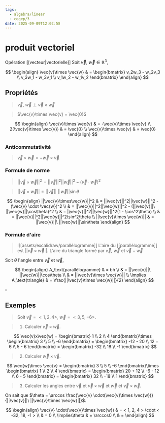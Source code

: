 ```yaml
---
tags:
  - algebra/linear
  - cegep/3
date: 2025-09-09T12:02:58
---
```


# produit vectoriel

Opération [[vecteur|vectorielle]]
Soit $\vec{v}, \ \vec{w} \in \mathbb{R}^3$,

$$
\begin{align}
\vec{v}\times \vec{w} & = \begin{bmatrix}
v_2w_3 - w_2v_3 \\
v_3w_1 - w_3v_1 \\
v_1w_2 - w_1v_2
\end{bmatrix}
\end{align}
$$

## Propriétés

> $\vec{v}, \ \vec{w}\perp \vec{v}\times \vec{w}$

> $\vec{v}\times \vec{v} = \vec{0}$

$$
\begin{align}
\vec{v}\times \vec{v} & = -\vec{v}\times \vec{v} \\
2(\vec{v}\times \vec{v}) & = \vec{0} \\
\vec{v}\times \vec{v} & = \vec{0}
\end{align}
$$

### Anticommutativité

> $\vec{v}\times \vec{w} = -\vec{w}\times \vec{v}$

### Formule de norme

> $||\vec{v}\times \vec{w}||^2 = ||\vec{v}||^2||\vec{w}||^2 - (\vec{v} \cdot \vec{w})^2$

> $||\vec{v}\times \vec{w}|| = ||\vec{v}||\ ||\vec{w}||\sin\theta$

$$
\begin{align}
||\vec{v}\times\vec{w}||^2 & = ||\vec{v}||^2||\vec{w}||^2 - (\vec{v} \cdot \vec{w})^2 \\
 & = ||\vec{v}||^2||\vec{w}||^2 - (||\vec{v}||\ ||\vec{w}||\cos\theta)^2 \\
 & = |\vec{v}||^2||\vec{w}||^2(1 - \cos^2\theta) \\
 & = ||\vec{v}||^2||\vec{w}||^2\sin^2\theta \\
||\vec{v}\times \vec{w}|| & = ||\vec{v}||\ ||\vec{w}||\sin\theta
\end{align}
$$

### Formule d'aire

> ![[assets/excalidraw/parallélogramme]]
> L'aire du [[parallélogramme]] est $||\vec{v}\times \vec{w}||$.
> L'aire du triangle formé par $\vec{v}$, $\vec{w}$ et $\vec{v} - \vec{w}$

Soit $\theta$ l'angle entre $\vec{v}$ et $\vec{w}$,

$$
\begin{align}
A_\text{parallélogramme} & = bh \\
 & = ||\vec{v}||\ ||\vec{w}||\cos\theta \\
 & = ||\vec{v}\times \vec{w}|| \\
\implies A_\text{triangle} & = \frac{||\vec{v}\times \vec{w}||}{2}
\end{align}
$$

$\square$

## Exemples

> Soit $\vec{v} = < 1, 2, 4 >, \ \vec{w} = < 3, 5, -6 >$.

> 1. Calculer $\vec{v}\times \vec{w}$.

$$
\vec{v}x\vec{w} = \begin{bmatrix}
1 \\
2 \\
4
\end{bmatrix}\times \begin{bmatrix}
3 \\
5 \\
-6
\end{bmatrix} = \begin{bmatrix}
-12 - 20 \\
12 + 6 \\
5 - 6
\end{bmatrix} = \begin{bmatrix}
-32 \\
18 \\
-1
\end{bmatrix}
$$

> 2. Calculer $\vec{w}\times \vec{v}$.

$$
\vec{w}\times \vec{v} = \begin{bmatrix}
3 \\
5 \\
-6
\end{bmatrix}\times \begin{bmatrix}
1 \\
2 \\
4
\end{bmatrix} = \begin{bmatrix}
20 + 12 \\
-6 - 12 \\
6 - 5
\end{bmatrix} = \begin{bmatrix}
32 \\
-18 \\
1
\end{bmatrix}
$$

> 3. Calculer les angles entre $\vec{v}$ et $\vec{v}\times \vec{w}$ et $\vec{w}$ et $\vec{v}\times \vec{w}$.

On sait que $\theta = \arccos \frac{\vec{v} \cdot(\vec{v}\times \vec{w})}{||\vec{v}||\ ||\vec{v}\times \vec{w}||}$.

$$
\begin{align}
\vec{v} \cdot(\vec{v}\times \vec{w}) & = < 1, 2, 4 > \cdot < -32, 18, -1 > \\
 & = 0 \\
\implies\theta & = \arccos0 \\
 & =
\end{align}
$$